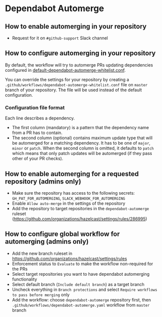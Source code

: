 # Dependabot Automerge

## How to enable automerging in your repository
 
- Request for it on `#github-support` Slack channel

## How to configure automerging in your repository

By default, the workflow will try to automerge PRs updating dependencies configured in [default-dependabot-automerge-whitelist.conf](https://github.com/hazelcast/dependabot-automerge/blob/master/.github/workflows/default-dependabot-automerge-whitelist.conf).

You can override the settings for your repository by creating a `.github/workflows/dependabot-automerge-whitelist.conf` file on `master` branch of your repository. The file will be used instead of the default configuration.

### Configuration file format

Each line describes a dependency.

- The first column (mandatory) is a pattern that the dependency name from a PR has to contain. 
- The second column (optional) contains maximum update type that will be automerged for a matching dependency. It has to be one of `major`, `minor` or `patch`. When the second column is omitted, it defaults to `patch` which means that only patch updates will be automerged (if they pass other of your PR checks). 

## How to enable automerging for a requested repository (admins only)

- Make sure the repository has access to the following secrets: `GH_PAT_FOR_AUTOMERGING`, `SLACK_WEBHOOK_FOR_AUTOMERGING`
- Enable `Allow auto-merge` in the settings of the repository
- Add the repository to target repositories in the `dependabot-automerge` ruleset (https://github.com/organizations/hazelcast/settings/rules/286995)

## How to configure global workflow for automerging (admins only)

- Add the new branch ruleset in https://github.com/organizations/hazelcast/settings/rules
- Enforcement status to `Evaluate` to make the workflow non-required for the PRs
- Select target repositories you want to have dependabot automerging functionality
- Select default branch (`Include default branch`) as a target branch
- Uncheck everything in `Branch protections` and select `Require workflows to pass before merging` only
- Add the workflow: choose `dependabot-automerge` repository first, then `.github/workflows/dependabot-automerge.yaml` workflow from `master` branch

